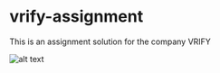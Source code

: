 # vrify-assignment
This is an assignment solution for the company VRIFY

![alt text](https://imgur.com/R33UnGE "VRIFY")
